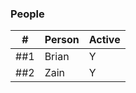 ### People
\# | Person | Active                                                                                              
-- | ------ | ------------------------------------------------
##1  | Brian  | Y
##2  | Zain   | Y
